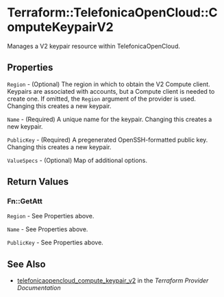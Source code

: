 # Terraform::TelefonicaOpenCloud::ComputeKeypairV2

Manages a V2 keypair resource within TelefonicaOpenCloud.

## Properties

`Region` - (Optional) The region in which to obtain the V2 Compute client.
Keypairs are associated with accounts, but a Compute client is needed to
create one. If omitted, the `Region` argument of the provider is used.
Changing this creates a new keypair.

`Name` - (Required) A unique name for the keypair. Changing this creates a new
keypair.

`PublicKey` - (Required) A pregenerated OpenSSH-formatted public key.
Changing this creates a new keypair.

`ValueSpecs` - (Optional) Map of additional options.


## Return Values

### Fn::GetAtt

`Region` - See Properties above.

`Name` - See Properties above.

`PublicKey` - See Properties above.

## See Also

* [telefonicaopencloud_compute_keypair_v2](https://www.terraform.io/docs/providers/telefonicaopencloud/r/compute_keypair_v2.html) in the _Terraform Provider Documentation_
